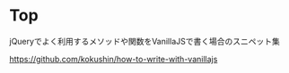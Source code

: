 # Top

jQueryでよく利用するメソッドや関数をVanillaJSで書く場合のスニペット集

https://github.com/kokushin/how-to-write-with-vanillajs
